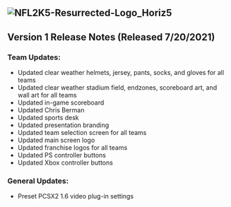 ## ![NFL2K5-Resurrected-Logo_Horiz5](https://user-images.githubusercontent.com/69597675/125652934-6b21a6c3-e700-4709-8e10-01deb62d37f7.png)

## Version 1 Release Notes (Released 7/20/2021)
### Team Updates:

* Updated clear weather helmets, jersey, pants, socks, and gloves for all teams
* Updated clear weather stadium field, endzones, scoreboard art, and wall art for all teams
* Updated in-game scoreboard
* Updated Chris Berman
* Updated sports desk
* Updated presentation branding
* Updated team selection screen for all teams
* Updated main screen logo
* Updated franchise logos for all teams
* Updated PS controller buttons
* Updated Xbox controller buttons 

### General Updates:

* Preset PCSX2 1.6 video plug-in settings
